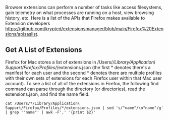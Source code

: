 Browser extensions can perform a number of tasks like access filesystems, gain telemetry on what processes are running on a host, view browsing history, etc. Here is a list of the APIs that Firefox makes available to Extension developers https://github.com/krypted/extensionsmanager/blob/main/Firefox%20Extensions/apisaslist. 

## Get A List of Extensions
Firefox for Mac stores a list of extensions in /Users/*/Library/Application\ Support/Firefox/Profiles/*/extensions.json (the first * denotes there's a manifest for each user and the second * denotes there are multiple profiles with their own sets of extensions for each Firefox user within that Mac user account). To see a list of all of the extensions in Firefox, the following find command can parse through the directory (or directories), read the extensions.json, and find the name field.

```
cat /Users/*/Library/Application\ Support/Firefox/Profiles/*/extensions.json | sed 's/"name"/\n"name"/g' | grep '"name"' | awk -F',' '{print $2}'
```

